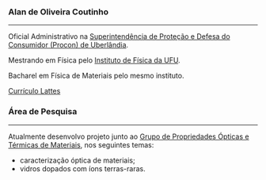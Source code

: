 ### Alan de Oliveira Coutinho

***
Oficial Administrativo na [Superintendência de Proteção e Defesa do Consumidor (Procon) de Uberlândia](https://www.uberlandia.mg.gov.br/prefeitura/orgaos-municipais/procon/).

Mestrando em Física pelo [Instituto de Física da UFU](https://infis.ufu.br/).

Bacharel em Física de Materiais pelo mesmo instituto.

[Currículo Lattes](http://lattes.cnpq.br/8077627250932677)

### Área de Pesquisa

---
Atualmente desenvolvo projeto junto ao [Grupo de Propriedades Ópticas e Térmicas de Materiais](https://sites.google.com/view/gpotm-ufu), nos seguintes temas:

* caracterização óptica de materiais;
* vidros dopados com íons terras-raras.

